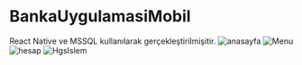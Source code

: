 # BankaUygulamasiMobil
React Native ve MSSQL kullanılarak gerçekleştirilmişitir.
![anasayfa](https://user-images.githubusercontent.com/26633192/78393704-020b0200-75f3-11ea-822e-352afd768b60.PNG)
![Menu](https://user-images.githubusercontent.com/26633192/78393734-13540e80-75f3-11ea-817a-79241dd7dfe4.PNG)
![hesap](https://user-images.githubusercontent.com/26633192/78393772-25ce4800-75f3-11ea-952c-0380a1f00afa.PNG)
![HgsIslem](https://user-images.githubusercontent.com/26633192/78393784-29fa6580-75f3-11ea-9dbd-869fc7bb33fd.PNG)

